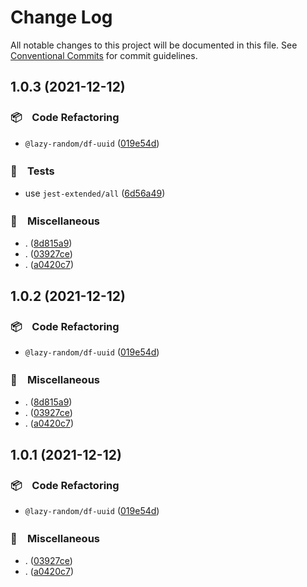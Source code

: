 # Change Log

All notable changes to this project will be documented in this file.
See [Conventional Commits](https://conventionalcommits.org) for commit guidelines.

## 1.0.3 (2021-12-12)


### 📦　Code Refactoring

* `@lazy-random/df-uuid` ([019e54d](https://github.com/bluelovers/ws-random/commit/019e54d2c7544c86e75006f9a75efd3394c4923c))


### 🚨　Tests

* use `jest-extended/all` ([6d56a49](https://github.com/bluelovers/ws-random/commit/6d56a49e94ec701cd8744632a04871cba4e59ea8))


### 🔖　Miscellaneous

* . ([8d815a9](https://github.com/bluelovers/ws-random/commit/8d815a9451f12cabc9b81680e463d429c45f2506))
* . ([03927ce](https://github.com/bluelovers/ws-random/commit/03927ce7eeb7c7480f1ad2a6c2cf92b9c3f7dddd))
* . ([a0420c7](https://github.com/bluelovers/ws-random/commit/a0420c7b984f37cad60ff3fa3b9bb400f75ada32))





## 1.0.2 (2021-12-12)


### 📦　Code Refactoring

* `@lazy-random/df-uuid` ([019e54d](https://github.com/bluelovers/ws-random/commit/019e54d2c7544c86e75006f9a75efd3394c4923c))


### 🔖　Miscellaneous

* . ([8d815a9](https://github.com/bluelovers/ws-random/commit/8d815a9451f12cabc9b81680e463d429c45f2506))
* . ([03927ce](https://github.com/bluelovers/ws-random/commit/03927ce7eeb7c7480f1ad2a6c2cf92b9c3f7dddd))
* . ([a0420c7](https://github.com/bluelovers/ws-random/commit/a0420c7b984f37cad60ff3fa3b9bb400f75ada32))





## 1.0.1 (2021-12-12)


### 📦　Code Refactoring

* `@lazy-random/df-uuid` ([019e54d](https://github.com/bluelovers/ws-random/commit/019e54d2c7544c86e75006f9a75efd3394c4923c))


### 🔖　Miscellaneous

* . ([03927ce](https://github.com/bluelovers/ws-random/commit/03927ce7eeb7c7480f1ad2a6c2cf92b9c3f7dddd))
* . ([a0420c7](https://github.com/bluelovers/ws-random/commit/a0420c7b984f37cad60ff3fa3b9bb400f75ada32))
